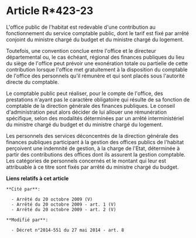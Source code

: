 # Article R*423-23

L'office public de l'habitat est redevable d'une contribution au fonctionnement du service comptable public, dont le tarif
est fixé par arrêté conjoint du ministre chargé du budget et du ministre chargé du logement. 

Toutefois, une convention conclue entre l'office et le directeur départemental ou, le cas échéant, régional des finances
publiques du lieu du siège de l'office peut prévoir une exonération totale ou partielle de cette contribution lorsque
l'office met gratuitement à la disposition du comptable de l'office des personnels qu'il rémunère et qui sont placés sous
l'autorité directe du comptable. 

Le comptable public peut réaliser, pour le compte de l'office, des prestations n'ayant pas le caractère obligatoire qui
résulte de sa fonction de comptable de la direction générale des finances publiques. Le conseil d'administration peut alors
décider de lui allouer une rémunération spécifique, selon des modalités déterminées par un arrêté interministériel du
ministre chargé du budget et du ministre chargé du logement. 

Les personnels des services déconcentrés de la direction générale des finances publiques participant à la gestion des offices
publics de l'habitat perçoivent une indemnité de gestion, à la charge de l'Etat, déterminée à partir des contributions des
offices dont ils assurent la gestion comptable. Les catégories de personnels concernés et le montant qui leur est attribuable
à ce titre sont fixés par arrêté du ministre chargé du budget.

**Liens relatifs à cet article**

	**Cité par**:

	  - Arrêté du 20 octobre 2009 (V)
	  - Arrêté du 20 octobre 2009 - art. 1 (V)
	  - Arrêté du 20 octobre 2009 - art. 2 (V)

	**Modifié par**:

	  - Décret n°2014-551 du 27 mai 2014 - art. 8
